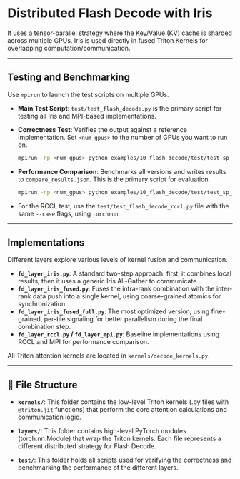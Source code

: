 # Distributed Flash Decode with Iris

It uses a tensor-parallel strategy where the Key/Value (KV) cache is sharded across multiple GPUs. Iris is used directly in fused Triton Kernels for overlapping computation/communication.

---
## Testing and Benchmarking

Use `mpirun` to launch the test scripts on multiple GPUs.

* **Main Test Script**: `test/test_flash_decode.py` is the primary script for testing all Iris and MPI-based implementations.

* **Correctness Test**: Verifies the output against a reference implementation. Set `<num_gpus>` to the number of GPUs you want to run on.
    ```bash
    mpirun -np <num_gpus> python examples/10_flash_decode/test/test_sp_fd.py --case correctness
    ```

* **Performance Comparison**: Benchmarks all versions and writes results to `compare_results.json`. This is the primary script for evaluation.
    ```bash
    mpirun -np <num_gpus> python examples/10_flash_decode/test/test_sp_fd.py --case compare
    ```
* For the RCCL test, use the `test/test_flash_decode_rccl.py` file with the same `--case` flags, using `torchrun`.

---
## Implementations

Different layers explore various levels of kernel fusion and communication.

* **`fd_layer_iris.py`**: A standard two-step approach: first, it combines local results, then it uses a generic Iris All-Gather to communicate.
* **`fd_layer_iris_fused.py`**: Fuses the intra-rank combination with the inter-rank data push into a single kernel, using coarse-grained atomics for synchronization.
* **`fd_layer_iris_fused_full.py`**: The most optimized version, using fine-grained, per-tile signaling for better parallelism during the final combination step.
* **`fd_layer_rccl.py` / `fd_layer_mpi.py`**: Baseline implementations using RCCL and MPI for performance comparison.

All Triton attention kernels are located in `kernels/decode_kernels.py`.


---
## 📂 File Structure

* **`kernels/`**: This folder contains the low-level Triton kernels (.py files with `@triton.jit` functions) that perform the core attention calculations and communication logic.

* **`layers/`**: This folder contains high-level PyTorch modules (torch.nn.Module) that wrap the Triton kernels. Each file represents a different distributed strategy for Flash Decode.

* **`test/`**: This folder holds all scripts used for verifying the correctness and benchmarking the performance of the different layers.